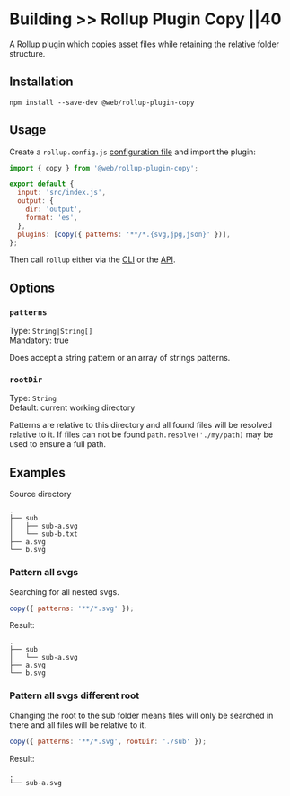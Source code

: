 # Building >> Rollup Plugin Copy ||40

A Rollup plugin which copies asset files while retaining the relative folder structure.

## Installation

```
npm install --save-dev @web/rollup-plugin-copy
```

## Usage

Create a `rollup.config.js` [configuration file](https://www.rollupjs.org/guide/en/#configuration-files) and import the plugin:

```js
import { copy } from '@web/rollup-plugin-copy';

export default {
  input: 'src/index.js',
  output: {
    dir: 'output',
    format: 'es',
  },
  plugins: [copy({ patterns: '**/*.{svg,jpg,json}' })],
};
```

Then call `rollup` either via the [CLI](https://www.rollupjs.org/guide/en/#command-line-reference) or the [API](https://www.rollupjs.org/guide/en/#javascript-api).

## Options

### `patterns`

Type: `String|String[]`<br>
Mandatory: true

Does accept a string pattern or an array of strings patterns.

### `rootDir`

Type: `String`<br>
Default: current working directory

Patterns are relative to this directory and all found files will be resolved relative to it.
If files can not be found `path.resolve('./my/path)` may be used to ensure a full path.

## Examples

Source directory

```
.
├── sub
│   ├── sub-a.svg
│   └── sub-b.txt
├── a.svg
└── b.svg
```

### Pattern all svgs

Searching for all nested svgs.

```js
copy({ patterns: '**/*.svg' });
```

Result:

```
.
├── sub
│   └── sub-a.svg
├── a.svg
└── b.svg
```

### Pattern all svgs different root

Changing the root to the sub folder means files will only be searched in there and all files will be relative to it.

```js
copy({ patterns: '**/*.svg', rootDir: './sub' });
```

Result:

```
.
└── sub-a.svg
```
